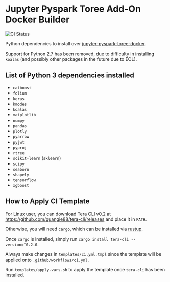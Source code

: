 
# Jupyter Pyspark Toree Add-On Docker Builder

![CI Status](https://img.shields.io/github/workflow/status/guangie88/jupyter-pyspark-toree-addon/CI/master?label=CI&logo=github&style=for-the-badge)

Python dependencies to install over
[jupyter-pyspark-toree-docker](https://github.com/guangie88/jupyter-pyspark-toree-docker).

Support for Python 2.7 has been removed, due to difficulty in installing
`koalas` (and possibly other packages in the future due to EOL).

## List of Python 3 dependencies installed

- `catboost`
- `folium`
- `keras`
- `kmodes`
- `koalas`
- `matplotlib`
- `numpy`
- `pandas`
- `plotly`
- `pyarrow`
- `pyjwt`
- `pyproj`
- `rtree`
- `scikit-learn` (`sklearn`)
- `scipy`
- `seaborn`
- `shapely`
- `tensorflow`
- `xgboost`

## How to Apply CI Template

For Linux user, you can download Tera CLI v0.2 at
<https://github.com/guangie88/tera-cli/releases> and place it in `PATH`.

Otherwise, you will need `cargo`, which can be installed via
[rustup](https://rustup.rs/).

Once `cargo` is installed, simply run `cargo install tera-cli --version=^0.2.0`.

Always make changes in `templates/ci.yml.tmpl` since the template will be
applied onto `.github/workflows/ci.yml`.

Run `templates/apply-vars.sh` to apply the template once `tera-cli` has been
installed.
